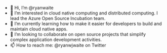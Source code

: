 - 👋 Hi, I’m @ryanwaite
- 👀 I’m interested in cloud native computing and distributed computing. I lead the Azure Open Source Incubation team.
- 🌱 I’m currently learning how to make it easier for developers to build and maintain cloud native apps.
- 💞️ I’m looking to collaborate on open source projects that simplify complex application development activities.
- 📫 How to reach me: @ryanwjwaite on Twitter

<!---
ryanwaite/ryanwaite is a ✨ special ✨ repository because its `README.md` (this file) appears on your GitHub profile.
You can click the Preview link to take a look at your changes.
--->
